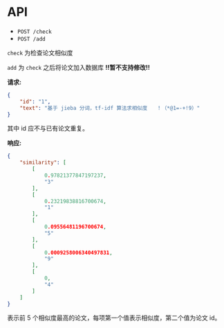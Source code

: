 # API

- `POST /check`
- `POST /add`

`check` 为检查论文相似度

`add` 为 `check` 之后将论文加入数据库 **!!暂不支持修改!!**

**请求:**

```json
{
    "id": "1",
    "text": "基于 jieba 分词，tf-idf 算法求相似度   ！（*@1=-+!9）"
}
```

其中 id 应不与已有论文重复。

**响应:**

```json
{
    "similarity": [
        [
            0.97821377847197237,
            "3"
        ],
        [
            0.23219838816700674,
            "1"
        ],
        [
            0.09556481196700674,
            "5"
        ],
        [
            0.0009258006340497831,
            "9"
        ],
        [
            0,
            "4"
        ]
    ]
}
```

表示前 5 个相似度最高的论文，每项第一个值表示相似度，第二个值为论文 id。